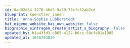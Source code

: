 ```yaml
---
id: 0ad02d84-3278-46d5-9a59-78cfc52ab2cd
blueprint: kuenstler_innen
title: 'Anna-Sophie Lübberstedt'
hat_eigene_website_has_own_website: false
biographie_eintragen_create_artist_s_biography: false
updated_by: b1a43fd3-c865-4122-b6cc-50cfa81a1985
updated_at: 1656703830
---
```

